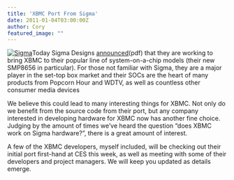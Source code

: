 ```yaml
---
title: 'XBMC Port From Sigma'
date: 2011-01-04T03:00:00Z
author: Cory
featured_image: ""
---
```

[![](/sites/default/files/uploads/Sigma-designs-logo-120x101.jpg "Sigma")](https://www.sigmadesigns.com/)Today Sigma Designs [announced](https://www.sigmadesigns.com/news/sigma-designs-upgrades-the-front-of-screen-experience/)(pdf) that they are working to bring XBMC to their popular line of system-on-a-chip models (their new SMP8656 in particular). For those not familiar with Sigma, they are a major player in the set-top box market and their SOCs are the heart of many products from Popcorn Hour and WDTV, as well as countless other consumer media devices

 We believe this could lead to many interesting things for XBMC. Not only do we benefit from the source code from their port, but any company interested in developing hardware for XBMC now has another fine choice. Judging by the amount of times we’ve heard the question “does XBMC work on Sigma hardware?”, there is a great amount of interest.

 A few of the XBMC developers, myself included, will be checking out their initial port first-hand at CES this week, as well as meeting with some of their developers and project managers. We will keep you updated as details emerge.

 